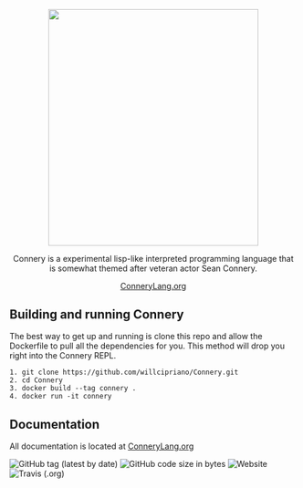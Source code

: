 <p align="center">
  <img width="368" height="414.5" src="http://connerylang.org/img/ConneryLogo.jpg">
</p>
<p align="center">Connery is a experimental lisp-like interpreted programming language that is somewhat themed after veteran actor Sean Connery.</p>
<p align="center"><a href="http://connerylang.org">ConneryLang.org</a></p>

## Building and running Connery
The best way to get up and running is clone this repo and allow the Dockerfile to pull all the dependencies for you. This method will drop you right into the Connery REPL.
```
1. git clone https://github.com/willcipriano/Connery.git
2. cd Connery
3. docker build --tag connery .
4. docker run -it connery
```
## Documentation
All documentation is located at <a href="http://connerylang.org">ConneryLang.org</a>

![GitHub tag (latest by date)](https://img.shields.io/github/v/tag/willcipriano/connery?style=for-the-badge)
![GitHub code size in bytes](https://img.shields.io/github/languages/code-size/willcipriano/Connery?style=for-the-badge)
![Website](https://img.shields.io/website?style=for-the-badge&url=http%3A%2F%2Fconnerylang.org)
![Travis (.org)](https://img.shields.io/travis/willcipriano/Connery?style=for-the-badge)